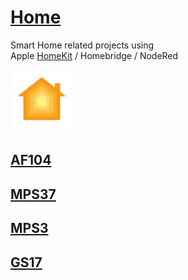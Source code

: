 # [Home](https://www.apple.com/de/ios/home/)
Smart Home related projects using  
Apple [HomeKit](https://de.wikipedia.org/wiki/HomeKit) / Homebridge / NodeRed

<a href="https://www.apple.com/de/ios/home/">
<img width="100" alt="2021-09-21" src="images/Apple_HomeKit_logo.svg"> 

## [AF104](AF104/readme.md)
  
## [MPS37](Shelly/tree/master/Projects)  
  
## [MPS3](Shelly/tree/master/Projects)
  
## [GS17](Hardware/tree/master/Funkschalter/readme.md)  
[]()  
[]()  
[]()  
[]()  
[]()  
[]()  
[]()  

